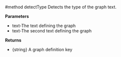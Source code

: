 #method detectType
Detects the type of the graph text.

**Parameters**

* text-The text defining the graph
* text-The second text defining the graph


**Returns**

* {string} A graph definition key


